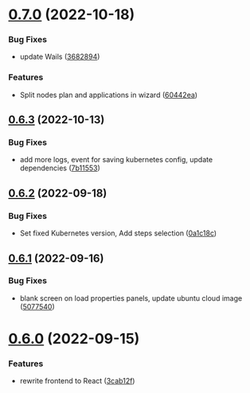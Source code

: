 # [0.7.0](https://github.com/dsieradzki/k4prox/compare/v0.6.3...v0.7.0) (2022-10-18)


### Bug Fixes

* update Wails ([3682894](https://github.com/dsieradzki/k4prox/commit/36828947623c61c28420a1706eac9f209fe775d7))


### Features

* Split nodes plan and applications in wizard ([60442ea](https://github.com/dsieradzki/k4prox/commit/60442ea61e461b1ed5bb78388f88f9b7a770cd35))



## [0.6.3](https://github.com/dsieradzki/k4prox/compare/v0.6.2...v0.6.3) (2022-10-13)


### Bug Fixes

* add more logs, event for saving kubernetes config, update dependencies ([7b11553](https://github.com/dsieradzki/k4prox/commit/7b11553f30ffad79261183e40a005ff9ce57fdf9))



## [0.6.2](https://github.com/dsieradzki/k4prox/compare/v0.6.1...v0.6.2) (2022-09-18)


### Bug Fixes

* Set fixed Kubernetes version, Add steps selection ([0a1c18c](https://github.com/dsieradzki/k4prox/commit/0a1c18cc988b9cf53bf9bc82857d20287783b47c))



## [0.6.1](https://github.com/dsieradzki/k4prox/compare/v0.6.0...v0.6.1) (2022-09-16)


### Bug Fixes

* blank screen on load properties panels, update ubuntu cloud image ([5077540](https://github.com/dsieradzki/k4prox/commit/50775401dcf796dd06e7a14a8c3e517a02260ccb))



# [0.6.0](https://github.com/dsieradzki/k4prox/compare/v0.5.2...v0.6.0) (2022-09-15)


### Features

* rewrite frontend to React ([3cab12f](https://github.com/dsieradzki/k4prox/commit/3cab12ffe45f507a608bc3725a45415026388ada))



